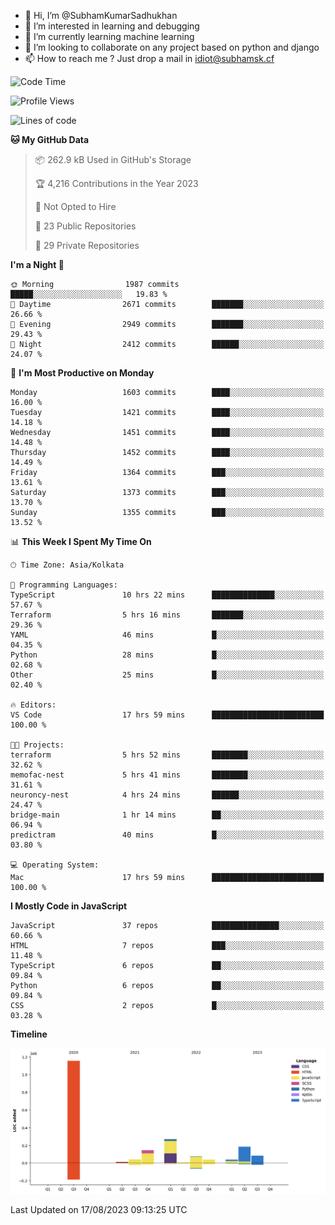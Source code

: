 - 👋 Hi, I’m @SubhamKumarSadhukhan
- 👀 I’m interested in learning and debugging
- 🌱 I’m currently learning machine learning
- 💞️ I’m looking to collaborate on any project based on python and django
- 📫 How to reach me ?
      Just drop a mail in idiot@subhamsk.cf

<!---
SubhamKumarSadhukhan/SubhamKumarSadhukhan is a ✨ special ✨ repository because its `README.md` (this file) appears on your GitHub profile.
You can click the Preview link to take a look at your changes.
--->


<!--START_SECTION:waka-->
![Code Time](http://img.shields.io/badge/Code%20Time-1%2C452%20hrs%2023%20mins-blue)

![Profile Views](http://img.shields.io/badge/Profile%20Views-10-blue)

![Lines of code](https://img.shields.io/badge/From%20Hello%20World%20I%27ve%20Written-2.0%20million%20lines%20of%20code-blue)

**🐱 My GitHub Data** 

> 📦 262.9 kB Used in GitHub's Storage 
 > 
> 🏆 4,216 Contributions in the Year 2023
 > 
> 🚫 Not Opted to Hire
 > 
> 📜 23 Public Repositories 
 > 
> 🔑 29 Private Repositories 
 > 
**I'm a Night 🦉** 

```text
🌞 Morning                1987 commits        █████░░░░░░░░░░░░░░░░░░░░   19.83 % 
🌆 Daytime                2671 commits        ███████░░░░░░░░░░░░░░░░░░   26.66 % 
🌃 Evening                2949 commits        ███████░░░░░░░░░░░░░░░░░░   29.43 % 
🌙 Night                  2412 commits        ██████░░░░░░░░░░░░░░░░░░░   24.07 % 
```
📅 **I'm Most Productive on Monday** 

```text
Monday                   1603 commits        ████░░░░░░░░░░░░░░░░░░░░░   16.00 % 
Tuesday                  1421 commits        ████░░░░░░░░░░░░░░░░░░░░░   14.18 % 
Wednesday                1451 commits        ████░░░░░░░░░░░░░░░░░░░░░   14.48 % 
Thursday                 1452 commits        ████░░░░░░░░░░░░░░░░░░░░░   14.49 % 
Friday                   1364 commits        ███░░░░░░░░░░░░░░░░░░░░░░   13.61 % 
Saturday                 1373 commits        ███░░░░░░░░░░░░░░░░░░░░░░   13.70 % 
Sunday                   1355 commits        ███░░░░░░░░░░░░░░░░░░░░░░   13.52 % 
```


📊 **This Week I Spent My Time On** 

```text
🕑︎ Time Zone: Asia/Kolkata

💬 Programming Languages: 
TypeScript               10 hrs 22 mins      ██████████████░░░░░░░░░░░   57.67 % 
Terraform                5 hrs 16 mins       ███████░░░░░░░░░░░░░░░░░░   29.36 % 
YAML                     46 mins             █░░░░░░░░░░░░░░░░░░░░░░░░   04.35 % 
Python                   28 mins             █░░░░░░░░░░░░░░░░░░░░░░░░   02.68 % 
Other                    25 mins             █░░░░░░░░░░░░░░░░░░░░░░░░   02.40 % 

🔥 Editors: 
VS Code                  17 hrs 59 mins      █████████████████████████   100.00 % 

🐱‍💻 Projects: 
terraform                5 hrs 52 mins       ████████░░░░░░░░░░░░░░░░░   32.62 % 
memofac-nest             5 hrs 41 mins       ████████░░░░░░░░░░░░░░░░░   31.61 % 
neuroncy-nest            4 hrs 24 mins       ██████░░░░░░░░░░░░░░░░░░░   24.47 % 
bridge-main              1 hr 14 mins        ██░░░░░░░░░░░░░░░░░░░░░░░   06.94 % 
predictram               40 mins             █░░░░░░░░░░░░░░░░░░░░░░░░   03.80 % 

💻 Operating System: 
Mac                      17 hrs 59 mins      █████████████████████████   100.00 % 
```

**I Mostly Code in JavaScript** 

```text
JavaScript               37 repos            ███████████████░░░░░░░░░░   60.66 % 
HTML                     7 repos             ███░░░░░░░░░░░░░░░░░░░░░░   11.48 % 
TypeScript               6 repos             ██░░░░░░░░░░░░░░░░░░░░░░░   09.84 % 
Python                   6 repos             ██░░░░░░░░░░░░░░░░░░░░░░░   09.84 % 
CSS                      2 repos             █░░░░░░░░░░░░░░░░░░░░░░░░   03.28 % 
```



**Timeline**

![Lines of Code chart](https://raw.githubusercontent.com/SubhamKumarSadhukhan/SubhamKumarSadhukhan/main/assets/bar_graph.png)


 Last Updated on 17/08/2023 09:13:25 UTC
<!--END_SECTION:waka-->
